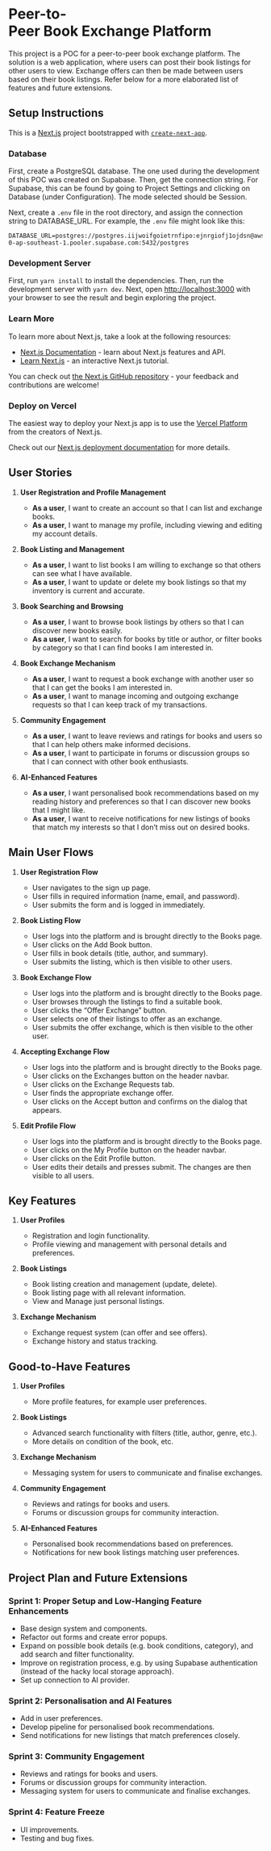 # Peer-to-Peer Book Exchange Platform

This project is a POC for a peer-to-peer book exchange platform. The solution is a web application, where users can post their book listings for other users to view. Exchange offers can then be made between users based on their book listings. Refer below for a more elaborated list of features and future extensions.

## Setup Instructions

This is a [Next.js](https://nextjs.org/) project bootstrapped with [`create-next-app`](https://github.com/vercel/next.js/tree/canary/packages/create-next-app).

### Database

First, create a PostgreSQL database. The one used during the development of this POC was created on Supabase. Then, get the connection string. For Supabase, this can be found by going to Project Settings and clicking on Database (under Configuration). The mode selected should be Session.

Next, create a `.env` file in the root directory, and assign the connection string to DATABASE_URL. For example, the `.env` file might look like this:

```
DATABASE_URL=postgres://postgres.iijwoifgoietrnfipo:ejnrgiofj1ojdsn@aws-0-ap-southeast-1.pooler.supabase.com:5432/postgres
```

### Development Server

First, run `yarn install` to install the dependencies. Then, run the development server with `yarn dev`. Next, open [http://localhost:3000](http://localhost:3000) with your browser to see the result and begin exploring the project.

### Learn More

To learn more about Next.js, take a look at the following resources:

- [Next.js Documentation](https://nextjs.org/docs) - learn about Next.js features and API.
- [Learn Next.js](https://nextjs.org/learn) - an interactive Next.js tutorial.

You can check out [the Next.js GitHub repository](https://github.com/vercel/next.js/) - your feedback and contributions are welcome!

### Deploy on Vercel

The easiest way to deploy your Next.js app is to use the [Vercel Platform](https://vercel.com/new?utm_medium=default-template&filter=next.js&utm_source=create-next-app&utm_campaign=create-next-app-readme) from the creators of Next.js.

Check out our [Next.js deployment documentation](https://nextjs.org/docs/deployment) for more details.

## User Stories

1. **User Registration and Profile Management**

   - **As a user**, I want to create an account so that I can list and exchange books.
   - **As a user**, I want to manage my profile, including viewing and editing my account details.

2. **Book Listing and Management**

   - **As a user**, I want to list books I am willing to exchange so that others can see what I have available.
   - **As a user**, I want to update or delete my book listings so that my inventory is current and accurate.

3. **Book Searching and Browsing**

   - **As a user**, I want to browse book listings by others so that I can discover new books easily.
   - **As a user**, I want to search for books by title or author, or filter books by category so that I can find books I am interested in.

4. **Book Exchange Mechanism**

   - **As a user**, I want to request a book exchange with another user so that I can get the books I am interested in.
   - **As a user**, I want to manage incoming and outgoing exchange requests so that I can keep track of my transactions.

5. **Community Engagement**

   - **As a user**, I want to leave reviews and ratings for books and users so that I can help others make informed decisions.
   - **As a user**, I want to participate in forums or discussion groups so that I can connect with other book enthusiasts.

6. **AI-Enhanced Features**
   - **As a user**, I want personalised book recommendations based on my reading history and preferences so that I can discover new books that I might like.
   - **As a user**, I want to receive notifications for new listings of books that match my interests so that I don’t miss out on desired books.

## Main User Flows

1. **User Registration Flow**

   - User navigates to the sign up page.
   - User fills in required information (name, email, and password).
   - User submits the form and is logged in immediately.

2. **Book Listing Flow**

   - User logs into the platform and is brought directly to the Books page.
   - User clicks on the Add Book button.
   - User fills in book details (title, author, and summary).
   - User submits the listing, which is then visible to other users.

3. **Book Exchange Flow**

   - User logs into the platform and is brought directly to the Books page.
   - User browses through the listings to find a suitable book.
   - User clicks the “Offer Exchange” button.
   - User selects one of their listings to offer as an exchange.
   - User submits the offer exchange, which is then visible to the other user.

4. **Accepting Exchange Flow**

   - User logs into the platform and is brought directly to the Books page.
   - User clicks on the Exchanges button on the header navbar.
   - User clicks on the Exchange Requests tab.
   - User finds the appropriate exchange offer.
   - User clicks on the Accept button and confirms on the dialog that appears.

5. **Edit Profile Flow**
   - User logs into the platform and is brought directly to the Books page.
   - User clicks on the My Profile button on the header navbar.
   - User clicks on the Edit Profile button.
   - User edits their details and presses submit. The changes are then visible to all users.

## Key Features

1. **User Profiles**

   - Registration and login functionality.
   - Profile viewing and management with personal details and preferences.

2. **Book Listings**

   - Book listing creation and management (update, delete).
   - Book listing page with all relevant information.
   - View and Manage just personal listings.

3. **Exchange Mechanism**

   - Exchange request system (can offer and see offers).
   - Exchange history and status tracking.

## Good-to-Have Features

1. **User Profiles**

   - More profile features, for example user preferences.

2. **Book Listings**

   - Advanced search functionality with filters (title, author, genre, etc.).
   - More details on condition of the book, etc.

3. **Exchange Mechanism**

   - Messaging system for users to communicate and finalise exchanges.

4. **Community Engagement**

   - Reviews and ratings for books and users.
   - Forums or discussion groups for community interaction.

5. **AI-Enhanced Features**

   - Personalised book recommendations based on preferences.
   - Notifications for new book listings matching user preferences.

## Project Plan and Future Extensions

### Sprint 1: Proper Setup and Low-Hanging Feature Enhancements

- Base design system and components.
- Refactor out forms and create error popups.
- Expand on possible book details (e.g. book conditions, category), and add search and filter functionality.
- Improve on registration process, e.g. by using Supabase authentication (instead of the hacky local storage approach).
- Set up connection to AI provider.

### Sprint 2: Personalisation and AI Features

- Add in user preferences.
- Develop pipeline for personalised book recommendations.
- Send notifications for new listings that match preferences closely.

### Sprint 3: Community Engagement

- Reviews and ratings for books and users.
- Forums or discussion groups for community interaction.
- Messaging system for users to communicate and finalise exchanges.

### Sprint 4: Feature Freeze

- UI improvements.
- Testing and bug fixes.
